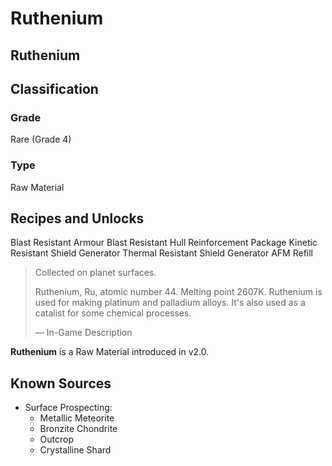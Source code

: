 # Ruthenium
##  Ruthenium

		

## Classification

### Grade

Rare (Grade 4)

### Type

Raw Material

## Recipes and Unlocks

Blast Resistant Armour
 Blast Resistant Hull Reinforcement Package
 Kinetic Resistant Shield Generator
 Thermal Resistant Shield Generator
 AFM Refill

> 
> 
> Collected on planet surfaces.
> 
> Ruthenium, Ru, atomic number 44. Melting point 2607K. Ruthenium is used for making platinum and palladium alloys. It's also used as a catalist for some chemical processes.
> 
> 
> — In-Game Description
> 

**Ruthenium** is a Raw Material introduced in v2.0.

## Known Sources

- Surface Prospecting:
    - Metallic Meteorite
    - Bronzite Chondrite
    - Outcrop
    - Crystalline Shard